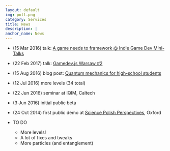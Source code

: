 ```yaml
---
layout: default
img: poll.png
category: Services
title: News
description: |
anchor_name: News
---
```


* (15 Mar 2016) talk: [A game needs to framework @ Indie Game Dev Mini-Talks](https://speakerdeck.com/pmigdal/a-game-needs-to-framework)
* (22 Feb 2017) talk: [Gamedev.js Warsaw #2](https://www.facebook.com/events/1807171672869620/)
* (15 Aug 2016) blog post: [Quantum mechanics for high-school students](http://p.migdal.pl/2016/08/15/quantum-mechanics-for-high-school-students.html)
* (12 Jul 2016) more levels (34 total)
* (22 Jun 2016) seminar at IQIM, Caltech
* (3 Jun 2016) initial public beta
* (24 Oct 2014) first public demo at [Science Polish Perspectives](http://www.polishperspectives.org/spp-2014/), Oxford

* TO DO
	* More levels!
	* A lot of fixes and tweaks
	* More particles (and entanglement)
